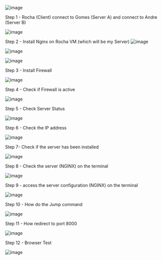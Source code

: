 ![image](https://user-images.githubusercontent.com/84783787/147371812-0125eafa-bfa7-4f46-9039-01d2dc0a7abf.png)

Step 1 - Rocha (Client) connect to Gomes (Server A) and connect to Andre (Server B)

![image](https://user-images.githubusercontent.com/84783787/147371965-a6451072-09f6-4911-b6c5-2629da9ccb67.png)

Step 2 - Install Nginx on Rocha VM (which will be my Server)
![image](https://user-images.githubusercontent.com/84783787/147372082-8f2653a9-1eac-49cb-9200-ad9a1e4d8733.png)

![image](https://user-images.githubusercontent.com/84783787/147372090-a8589cf6-ff93-4af9-8bb4-33c62339f2c4.png)

![image](https://user-images.githubusercontent.com/84783787/147372108-d38e94fc-5451-49ac-8ae1-5708726fb4df.png)

Step 3 - Install Firewall 

![image](https://user-images.githubusercontent.com/84783787/147372150-26b82239-cbe6-4995-98e8-bd965b24ba86.png)

Step 4 - Check if Firewall is active

![image](https://user-images.githubusercontent.com/84783787/147383466-43eefcab-86ae-47f3-892a-35e63868f753.png)

Step 5 - Check Server Status

![image](https://user-images.githubusercontent.com/84783787/147372317-8df3c009-e516-461f-b50e-2162691a1665.png)

Step 6 - Check the IP address

![image](https://user-images.githubusercontent.com/84783787/147372375-16e84861-b0b9-4f20-a989-0dc4406e4f1e.png)

Step 7- Check if the server has been installed

![image](https://user-images.githubusercontent.com/84783787/152526729-a565ffaf-aff9-47bb-8a1a-fe19058fd6ab.png)

Step 8 - Check the server (NGINX) on the terminal

![image](https://user-images.githubusercontent.com/84783787/147372422-c5ed0f1f-044b-457e-b71f-7f41ba5f2baf.png)

Step 9 - access the server configuration (NGINX) on the terminal

![image](https://user-images.githubusercontent.com/84783787/147372470-16354a65-796b-4117-bca2-be9f0f6fffe6.png)

Step 10 - How do the Jump command

![image](https://user-images.githubusercontent.com/84783787/147372503-405ede58-c13a-4ffe-95fa-247b298c94e2.png)

Step 11 - How redirect to port 8000

![image](https://user-images.githubusercontent.com/84783787/147372567-ad90a50b-5ff9-46a2-bf88-efaf35ee9a82.png)

Step 12 - Browser Test

![image](https://user-images.githubusercontent.com/84783787/147372589-6a5b2c66-9e9e-40d9-ab6d-5a23cda88fda.png)

